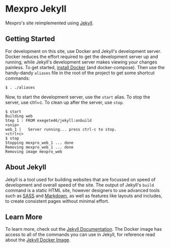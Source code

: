 # Mexpro Jekyll

Mexpro's site reimplemented using [Jekyll](https://jekyllrb.com/).

## Getting Started

For development on this site, use Docker and Jekyll's development server.
Docker reduces the effort required to get the development server up and
running, while Jekyll's development server makes viewing your changes painless.
To get started,
[install Docker](https://docs.docker.com/engine/installation/)
(and docker-compose).  Then use the handy-dandy `aliases` file in the root
of the project to get some shortcut commands:

    $ . ./aliases

Now, to start the development server, use the `start` alias.  To stop
the server, use ctrl+c.  To clean up after the server, use `stop`.

    $ start
    Building web
    Step 1 : FROM exegete46/jekyll:onbuild
    <snip>
    web_1 |   Server running... press ctrl-c to stop.
    <ctrl+c>
    $ stop
    Stopping mexpro_web_1 ... done
    Removing mexpro_web_1 ... done
    Removing image mexpro_web

## About Jekyll

Jekyll is a tool used for building websites that are focussed on speed of
development and overall speed of the site.  The output of Jekyll's `build`
command is a static HTML site, however designers to use advanced tools such as
[SASS](http://sass-lang.com/)
and
[Markdown](https://daringfireball.net/projects/markdown/),
as well as features like layouts and includes,
to create consistent pages without minimal effort.
## Learn More

To learn more, check out the
[Jekyll Documentation](https://jekyllrb.com/docs/home/).
The Docker image has access to all of the commands you can use in Jekyll,
for reference read about the
[Jekyll Docker Image](https://github.com/exegete46/docker-jekyll/).
